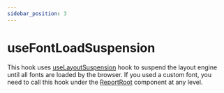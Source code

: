 ```yaml
---
sidebar_position: 3
---
```


# useFontLoadSuspension

This hook uses [useLayoutSuspension](./use-layout-suspension) hook to suspend the layout engine until all fonts are loaded by the browser. If you used a custom font, you need to call this hook under the [ReportRoot](../report/report-root) component at any level.
